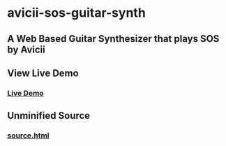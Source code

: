 # avicii-sos-guitar-synth
## A Web Based Guitar Synthesizer that plays SOS by Avicii

## View Live Demo
### [Live Demo](https://cf.github.io/avicii-sos-guitar-synth/)

## Unminified Source
### [source.html](/source.html)
